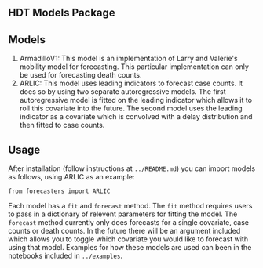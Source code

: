 ## HDT Models Package

## Models
1. ArmadilloV1: This model is an implementation of Larry and Valerie's mobility model for forecasting. This particular implementation can only be used for forecasting death counts.
2. ARLIC: This model uses leading indicators to forecast case counts. It does so by using two separate autoregressive models. The first autoregressive model is fitted on the leading indicator which allows it to roll this covariate into the future. The second model uses the leading indicator as a covariate which is convolved with a delay distribution and then fitted to case counts.

## Usage

After installation (follow instructions at `../README.md`) you can import models as follows, using ARLIC as an example:

```
from forecasters import ARLIC
```

Each model has a `fit` and `forecast` method. The `fit` method requires users to pass in a dictionary of relevent parameters for fitting the model. The `forecast` method currently only does forecasts for a single covariate, case counts or death counts. In the future there will be an argument included which allows you to toggle which covariate you would like to forecast with using that model. Examples for how these models are used can been in the notebooks included in `../examples`.



